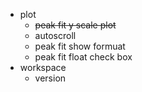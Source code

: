 + plot
  + ~~peak fit y scale plot~~
  + autoscroll
  + peak fit show formuat
  + peak fit float check box
+ workspace 
  + version


